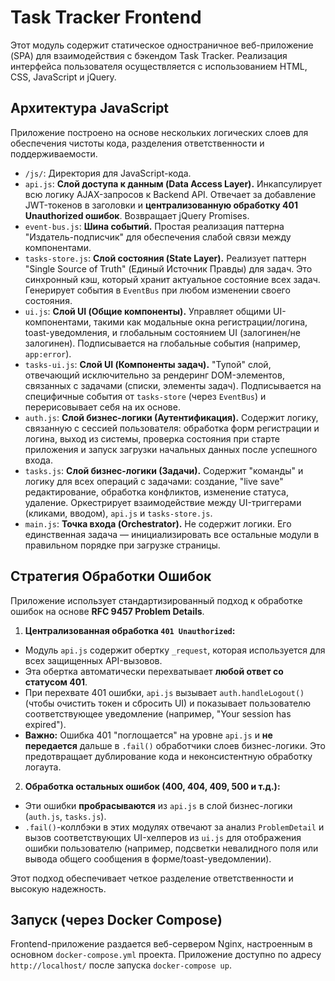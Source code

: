 # Task Tracker Frontend

Этот модуль содержит статическое одностраничное веб-приложение (SPA) для взаимодействия с бэкендом Task Tracker.
Реализация интерфейса пользователя осуществляется с использованием HTML, CSS, JavaScript и jQuery.

## Архитектура JavaScript

Приложение построено на основе нескольких логических слоев для обеспечения чистоты кода, разделения ответственности и поддерживаемости.

-   `/js/`: Директория для JavaScript-кода.
  -   `api.js`: **Слой доступа к данным (Data Access Layer).** Инкапсулирует всю логику AJAX-запросов к Backend API. Отвечает за добавление JWT-токенов в заголовки и **централизованную обработку 401 Unauthorized ошибок**. Возвращает jQuery Promises.
  -   `event-bus.js`: **Шина событий.** Простая реализация паттерна "Издатель-подписчик" для обеспечения слабой связи между компонентами.
  -   `tasks-store.js`: **Слой состояния (State Layer).** Реализует паттерн "Single Source of Truth" (Единый Источник Правды) для задач. Это синхронный кэш, который хранит актуальное состояние всех задач. Генерирует события в `EventBus` при любом изменении своего состояния.
  -   `ui.js`: **Слой UI (Общие компоненты).** Управляет общими UI-компонентами, такими как модальные окна регистрации/логина, toast-уведомления, и глобальным состоянием UI (залогинен/не залогинен). Подписывается на глобальные события (например, `app:error`).
  -   `tasks-ui.js`: **Слой UI (Компоненты задач).** "Тупой" слой, отвечающий исключительно за рендеринг DOM-элементов, связанных с задачами (списки, элементы задач). Подписывается на специфичные события от `tasks-store` (через `EventBus`) и перерисовывает себя на их основе.
  -   `auth.js`: **Слой бизнес-логики (Аутентификация).** Содержит логику, связанную с сессией пользователя: обработка форм регистрации и логина, выход из системы, проверка состояния при старте приложения и запуск загрузки начальных данных после успешного входа.
  -   `tasks.js`: **Слой бизнес-логики (Задачи).** Содержит "команды" и логику для всех операций с задачами: создание, "live save" редактирование, обработка конфликтов, изменение статуса, удаление. Оркестрирует взаимодействие между UI-триггерами (кликами, вводом), `api.js` и `tasks-store.js`.
  -   `main.js`: **Точка входа (Orchestrator).** Не содержит логики. Его единственная задача — инициализировать все остальные модули в правильном порядке при загрузке страницы.

## Стратегия Обработки Ошибок

Приложение использует стандартизированный подход к обработке ошибок на основе **RFC 9457 Problem Details**.

1.  **Централизованная обработка `401 Unauthorized`:**
  -   Модуль `api.js` содержит обертку `_request`, которая используется для всех защищенных API-вызовов.
  -   Эта обертка автоматически перехватывает **любой ответ со статусом 401**.
  -   При перехвате 401 ошибки, `api.js` вызывает `auth.handleLogout()` (чтобы очистить токен и сбросить UI) и показывает пользователю соответствующее уведомление (например, "Your session has expired").
  -   **Важно:** Ошибка 401 "поглощается" на уровне `api.js` и **не передается** дальше в `.fail()` обработчики слоев бизнес-логики. Это предотвращает дублирование кода и неконсистентную обработку логаута.

2.  **Обработка остальных ошибок (400, 404, 409, 500 и т.д.):**
  -   Эти ошибки **пробрасываются** из `api.js` в слой бизнес-логики (`auth.js`, `tasks.js`).
  -   `.fail()`-коллбэки в этих модулях отвечают за анализ `ProblemDetail` и вызов соответствующих UI-хелперов из `ui.js` для отображения ошибки пользователю (например, подсветки невалидного поля или вывода общего сообщения в форме/toast-уведомлении).

Этот подход обеспечивает четкое разделение ответственности и высокую надежность.

## Запуск (через Docker Compose)

Frontend-приложение раздается веб-сервером Nginx, настроенным в основном `docker-compose.yml` проекта.
Приложение доступно по адресу `http://localhost/` после запуска `docker-compose up`.